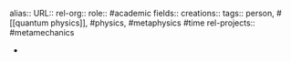 alias::
URL::
rel-org::
role:: #academic
fields::
creations::
tags:: person, #[[quantum physics]], #physics, #metaphysics #time
rel-projects:: #metamechanics


-
